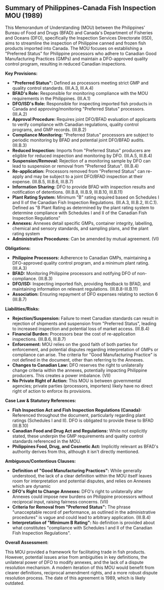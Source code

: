 ## Summary of Philippines-Canada Fish Inspection MOU (1989)

This Memorandum of Understanding (MOU) between the Philippines' Bureau of Food and Drugs (BFAD) and Canada's Department of Fisheries and Oceans (DFO), specifically the Inspection Services Directorate (ISD), aims to streamline the inspection of Philippine canned and frozen fish products imported into Canada. The MOU focuses on establishing a "Preferred Status" for Philippine processors who adhere to Canadian Good Manufacturing Practices (GMPs) and maintain a DFO-approved quality control program, resulting in reduced Canadian inspections.

**Key Provisions:**

*   **"Preferred Status":** Defined as processors meeting strict GMP and quality control standards. (III.A.3, III.A.4)
*   **BFAD's Role:** Responsible for monitoring compliance with the MOU requirements in the Philippines. (III.A.1)
*   **DFO/ISD's Role:** Responsible for inspecting imported fish products in Canada and approving/monitoring "Preferred Status" processors. (III.A.2)
*   **Approval Procedure:** Requires joint DFO/BFAD evaluation of applicants to verify compliance with Canadian regulations, quality control programs, and GMP records. (III.B.2)
*   **Compliance Monitoring:** "Preferred Status" processors are subject to periodic monitoring by BFAD and potential joint DFO/BFAD audits. (III.B.3)
*   **Reduced Inspection:** Imports from "Preferred Status" producers are eligible for reduced inspection and monitoring by DFO. (III.A.5, III.B.4)
*   **Suspension/Removal:** Rejection of a monitoring sample by DFO can lead to suspension or removal from "Preferred Status". (III.B.4)
*   **Re-application:** Processors removed from "Preferred Status" can re-apply and may be subject to a joint DFO/BFAD inspection at their expense. (III.B.5, III.B.6, III.B.7)
*   **Information Sharing:** DFO to provide BFAD with inspection results and notification of detentions. (III.B.8, III.B.9, III.B.10, III.B.11)
*   **Plant Rating System:** Minimum "B" rating required based on Schedules I and II of the Canadian Fish Inspection Regulations. (III.A.3, III.B.2, III.C.1). Defined as "B Plant Rating as determined by the plant rating system to determine compliance with Schedules I and II of the Canadian Fish Inspection Regulations"
*   **Annexes:** Annexes detail specific GMPs, container integrity, labelling, chemical and sensory standards, and sampling plans, and the plant rating system
*   **Administrative Procedures:** Can be amended by mutual agreement. (VI)

**Obligations:**

*   **Philippine Processors:** Adherence to Canadian GMPs, maintaining a DFO-approved quality control program, and a minimum plant rating. (III.A.3)
*   **BFAD:** Monitoring Philippine processors and notifying DFO of non-compliance. (III.B.3)
*   **DFO/ISD:** Inspecting imported fish, providing feedback to BFAD, and maintaining information on relevant regulations. (III.B.8-III.B.11)
*   **Association:** Ensuring repayment of DFO expenses relating to section 6 (III.B.7)

**Liabilities/Risks:**

*   **Rejection/Suspension:** Failure to meet Canadian standards can result in rejection of shipments and suspension from "Preferred Status", leading to increased inspection and potential loss of market access. (III.B.4)
*   **Financial Burden:** Processors bear the cost of re-application inspections. (III.B.6, III.B.7)
*   **Enforcement:** MOU relies on the good faith of both parties for enforcement, and potential disputes regarding interpretation of GMPs or compliance can arise. The criteria for "Good Manufacturing Practice" is not defined in the document, other than referring to the Annexes.
*   **Changes to Canadian Law:** DFO reserves the right to unilaterally change criteria within the annexes, potentially impacting Philippine producers. This creates a power imbalance. (VII)
*   **No Private Right of Action:** This MOU is between governmental agencies; private parties (processors, importers) likely have no direct right of action to enforce its provisions.

**Case Law & Statutory References:**

*   **Fish Inspection Act and Fish Inspection Regulations (Canada):** Referenced throughout the document, particularly regarding plant ratings (Schedules I and II). DFO is obligated to provide these to BFAD (III.B.10)
*   **Canadian Food and Drug Act and Regulations:** While not explicitly stated, these underpin the GMP requirements and quality control standards referenced in the MOU.
*   **Philippines Food, Drug, and Cosmetic Act:** Implicitly relevant as BFAD's authority derives from this, although it isn't directly mentioned.

**Ambiguous/Contentious Clauses:**

*   **Definition of "Good Manufacturing Practices":** While generally understood, the lack of a clear definition within the MOU itself leaves room for interpretation and potential disputes, and relies on Annexes which are dynamic
*   **DFO's Right to Change Annexes:** DFO's right to unilaterally alter Annexes could impose new burdens on Philippine processors without reciprocal input, raising fairness concerns. (VII)
*   **Criteria for Removal from "Preferred Status":** The phrase "unacceptable record of performance, as outlined in the administrative procedures" is vague and could lead to arbitrary application. (III.B.4)
*   **Interpretation of "Minimum B Rating":** No definition is provided about what constitutes "compliance with Schedules I and II of the Canadian Fish Inspection Regulations".

**Overall Assessment:**

This MOU provided a framework for facilitating trade in fish products. However, potential issues arise from ambiguities in key definitions, the unilateral power of DFO to modify annexes, and the lack of a dispute resolution mechanism. A modern iteration of this MOU would benefit from clearer definitions, reciprocal amendment rights, and a more robust dispute resolution process. The date of this agreement is 1989, which is likely outdated.
